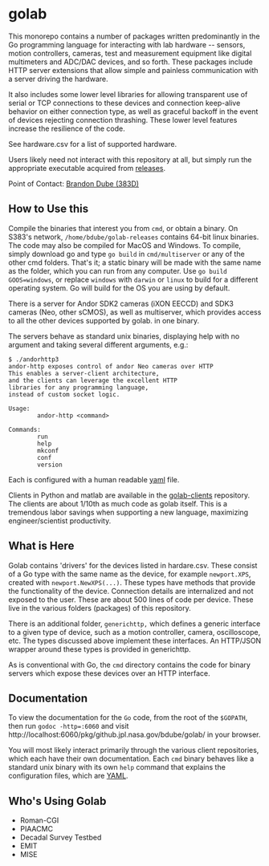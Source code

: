 # golab

This monorepo contains a number of packages written predominantly in the Go programming language for interacting with lab hardware -- sensors, motion controllers, cameras, test and measurement equipment like digital multimeters and ADC/DAC devices, and so forth.  These packages include HTTP server extensions that allow simple and painless communication with a server driving the hardware.

It also includes some lower level libraries for allowing transparent use of serial or TCP connections to these devices and connection keep-alive behavior on either connection type, as well as graceful backoff in the event of devices rejecting connection thrashing.  These lower level features increase the resilience of the code.

See hardware.csv for a list of supported hardware.

Users likely need not interact with this repository at all, but simply run the appropriate executable acquired from [releases](https://github.jpl.nasa.gov/bdube/golab/releases).

Point of Contact: [Brandon Dube (383D)](mailto:brandon.dube@jpl.nasa.gov)

## How to Use this

Compile the binaries that interest you from `cmd`, or obtain a binary.  On S383's network, `/home/bdube/golab-releases` contains 64-bit linux binaries.  The code may also be compiled for MacOS and Windows.  To compile, simply download go and type `go build` in `cmd/multiserver` or any of the other cmd folders.  That's it; a static binary will be made with the same name as the folder, which you can run from any computer.  Use `go build GOOS=windows`, or replace `windows` with `darwin` or `linux` to build for a different operating system.  Go will build for the OS you are using by default.

There is a server for Andor SDK2 cameras (iXON EECCD) and SDK3 cameras (Neo, other sCMOS), as well as multiserver, which provides access to all the other devices supported by golab. in one binary.

The servers behave as standard unix binaries, displaying help with no argument and taking several different arguments, e.g.:

```
$ ./andorhttp3
andor-http exposes control of andor Neo cameras over HTTP
This enables a server-client architecture,
and the clients can leverage the excellent HTTP
libraries for any programming language,
instead of custom socket logic.

Usage:
        andor-http <command>

Commands:
        run
        help
        mkconf
        conf
        version
```

Each is configured with a human readable [yaml](https://github.com/darvid/trine/wiki/YAML-Primer) file.

Clients in Python and matlab are available in the [golab-clients](https://github.jpl.nasa.gov/bdube/golab-clients) repository.  The clients are about 1/10th as much code as golab itself.  This is a tremendous labor savings when supporting a new language, maximizing engineer/scientist productivity.

## What is Here

Golab contains 'drivers' for the devices listed in hardare.csv.  These consist of a Go type with the same name as the device, for example `newport.XPS`, created with `newport.NewXPS(...)`.  These types have methods that provide the functionality of the device.  Connection details are internalized and not exposed to the user.  These are about 500 lines of code per device.  These live in the various folders (packages) of this repository.

There is an additional folder, `generichttp,` which defines a generic interface to a given type of device, such as a motion controller, camera, oscilloscope, etc.  The types discussed above implement these interfaces.  An HTTP/JSON wrapper around these types is provided in generichttp.

As is conventional with Go, the `cmd` directory contains the code for binary servers which expose these devices over an
HTTP interface.

## Documentation

To view the documentation for the `Go` code, from the root of the `$GOPATH`, then run `godoc -http=:6060` and visit http://localhost:6060/pkg/github.jpl.nasa.gov/bdube/golab/ in your browser.

You will most likely interact primarily through the various client repositories, which each have their own documentation.  Each `cmd` binary behaves like a standard unix binary with its own `help` command that explains the configuration files, which are [YAML](https://getopentest.org/reference/yaml-primer.html).

## Who's Using Golab

- Roman-CGI
- PIAACMC
- Decadal Survey Testbed
- EMIT
- MISE
